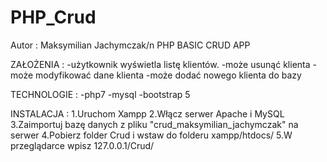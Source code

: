 # PHP_Crud
Autor : Maksymilian Jachymczak/n
PHP BASIC CRUD APP

ZAŁOŻENIA :
-użytkownik wyświetla listę klientów.
-może usunąć klienta
-może modyfikować dane klienta
-może dodać nowego klienta do bazy

TECHNOLOGIE : 
-php7
-mysql
-bootstrap 5

INSTALACJA :
1.Uruchom Xampp
2.Włącz serwer Apache i MySQL
3.Zaimportuj bazę danych z pliku "crud_maksymilian_jachymczak" na serwer
4.Pobierz folder Crud i wstaw do folderu xampp/htdocs/
5.W przeglądarce wpisz 127.0.0.1/Crud/
